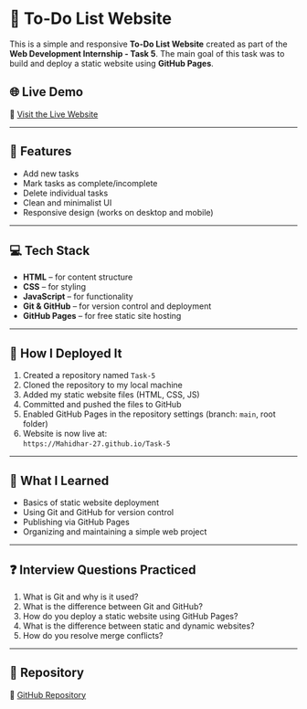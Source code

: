 # 📝 To-Do List Website

This is a simple and responsive **To-Do List Website** created as part of the **Web Development Internship - Task 5**. The main goal of this task was to build and deploy a static website using **GitHub Pages**.

## 🌐 Live Demo

🔗 [Visit the Live Website](https://github.com/shaik2234/TASK-5.git)

---

## 📌 Features

- Add new tasks
- Mark tasks as complete/incomplete
- Delete individual tasks
- Clean and minimalist UI
- Responsive design (works on desktop and mobile)

---

## 💻 Tech Stack

- **HTML** – for content structure  
- **CSS** – for styling  
- **JavaScript** – for functionality  
- **Git & GitHub** – for version control and deployment  
- **GitHub Pages** – for free static site hosting

---

## 🚀 How I Deployed It

1. Created a repository named `Task-5`
2. Cloned the repository to my local machine
3. Added my static website files (HTML, CSS, JS)
4. Committed and pushed the files to GitHub
5. Enabled GitHub Pages in the repository settings (branch: `main`, root folder)
6. Website is now live at:  
   `https://Mahidhar-27.github.io/Task-5`

---


## 📖 What I Learned

- Basics of static website deployment
- Using Git and GitHub for version control
- Publishing via GitHub Pages
- Organizing and maintaining a simple web project

---

## ❓ Interview Questions Practiced

1. What is Git and why is it used?
2. What is the difference between Git and GitHub?
3. How do you deploy a static website using GitHub Pages?
4. What is the difference between static and dynamic websites?
5. How do you resolve merge conflicts?

---

## 📎 Repository

🔗 [GitHub Repository](https://github.com/shaik2234/TASK-5.git)
